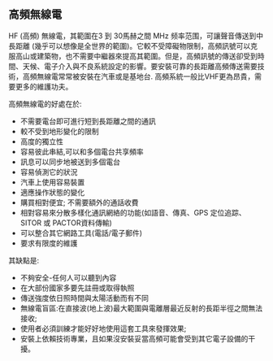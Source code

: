 [Title]: # (高頻無線電)
[Order]: # (7)

## 高頻無線電

HF (高頻) 無線電，其範圍在3 到 30馬赫之間 MHz 频率范围，可讓聲音傳送到中長距離 (幾乎可以想像是全世界的範圍)。它較不受障礙物限制，高頻訊號可以克服高山或建築物，也不需要中繼器來提高其範圍。但是，高頻訊號的傳送卻受到時間、天候、電子介入與不良系統設定的影響。要安裝可靠的長距離高頻傳送需要技術，高頻無線電常常被安裝在汽車或是基地台. 高頻系統一般比VHF更為昂貴，需要更多的維護功夫。

高頻無線電的好處在於:

* 不需要電台即可進行短到長距離之間的通訊
* 較不受到地形變化的限制
* 高度的獨立性
* 容易彼此串結,可以和多個電台共享頻率
* 訊息可以同步地被送到多個電台
* 容易偵測它的狀況
* 汽車上使用容易裝置
* 適應操作狀態的變化
* 購買相對便宜; 不需要額外的通話收費
* 相對容易來分散多樣化通訊網絡的功能(如語音、傳真、GPS 定位追踪、SITOR 或 PACTOR資料傳輸)
* 可以整合其它網路工具(電話/電子郵件)
* 要求有限度的維護

其缺點是:
* 不夠安全-任何人可以聽到內容
* 在大部份國家多要先註冊或取得執照
* 傳送強度依日照時間與太陽活動而有不同
* 無線電盲區:在直接波(地上波)最大範圍與電離層最近反射的長距半徑之間無法接收; 
* 使用者必須訓練才能好好地使用這套工具來發揮效果;
* 安裝上依賴技術專業，且如果沒安裝妥當高頻可能會受到其它電子設備的干擾。
